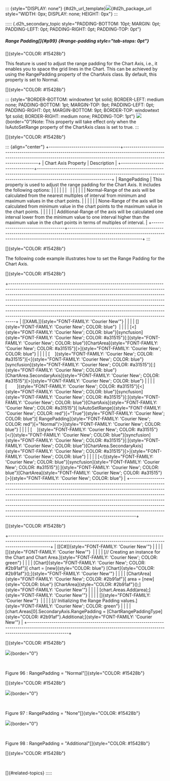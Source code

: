 ::: {style="DISPLAY: none"}
[](ms-xhelp:///?Id=d2h_url_template){#d2h_url_template}![](!package_url!){#d2h_package_url style="WIDTH: 0px; DISPLAY: none; HEIGHT: 0px"}
:::

::::: {.d2h_secondary_topic style="PADDING-BOTTOM: 10pt; MARGIN: 0pt; PADDING-LEFT: 0pt; PADDING-RIGHT: 0pt; PADDING-TOP: 0pt"}
##### Range Padding[]{#p99} {#range-padding style="tab-stops: 0pt"}

[]{style="COLOR: #15428b"} 

This feature is used to adjust the range padding for the Chart Axis, i.e., it enables you to space the grid lines in the Chart. This can be achieved by using the RangePadding property of the ChartAxis class. By default, this property is set to Normal.

[]{style="COLOR: #15428b"} 

::: {style="BORDER-BOTTOM: windowtext 1pt solid; BORDER-LEFT: medium none; PADDING-BOTTOM: 1pt; MARGIN-TOP: 9pt; PADDING-LEFT: 0pt; PADDING-RIGHT: 0pt; MARGIN-BOTTOM: 9pt; BORDER-TOP: windowtext 1pt solid; BORDER-RIGHT: medium none; PADDING-TOP: 1pt"}
![](ImagesExt/image77_1.jpg){border="0"}Note: This property will take effect only when the IsAutoSetRange property of the ChartAxis class is set to true.
:::

[]{style="COLOR: #15428b"} 

::: {align="center"}
+-----------------------------------+------------------------------------------------------------------------------------------------------------------------------------------------------------------------------------------------+
| Chart Axis Property               | Description                                                                                                                                                                                    |
+-----------------------------------+------------------------------------------------------------------------------------------------------------------------------------------------------------------------------------------------+
| RangePadding                      | This property is used to adjust the range padding for the Chart Axis. It includes the following options:                                                                                       |
|                                   |                                                                                                                                                                                                |
|                                   |                                                                                                                                                                                                |
|                                   |                                                                                                                                                                                                |
|                                   | Normal-Range of the axis will be calculated from the nearest multiples of interval from minimum and maximum values in the chart points.                                                        |
|                                   |                                                                                                                                                                                                |
|                                   | None-Range of the axis will be calculated from minimum value in the chart points to the maximum value in the chart points.                                                                     |
|                                   |                                                                                                                                                                                                |
|                                   | Additional-Range of the axis will be calculated one interval lower from the minimum value to one interval higher than the maximum value in the chart points in terms of multiples of interval. |
+-----------------------------------+------------------------------------------------------------------------------------------------------------------------------------------------------------------------------------------------+
:::

[]{style="COLOR: #15428b"} 

The following code example illustrates how to set the Range Padding for the Chart Axis.

[]{style="COLOR: #15428b"} 

+---------------------------------------------------------------------------------------------------------------------------------------------------------------------------------------------------------------------------------------------------------------------------------------------------------------------------------------------------------------------------------------------------------------------------------------------------------------------------------------------------------------------------------------------------------------------+
| [\[XAML\]]{style="FONT-FAMILY: 'Courier New'"}                                                                                                                                                                                                                                                                                                                                                                                                                                                                                                                      |
|                                                                                                                                                                                                                                                                                                                                                                                                                                                                                                                                                                     |
| []{style="FONT-FAMILY: 'Courier New'; COLOR: blue"}                                                                                                                                                                                                                                                                                                                                                                                                                                                                                                                 |
|                                                                                                                                                                                                                                                                                                                                                                                                                                                                                                                                                                     |
| [\<]{style="FONT-FAMILY: 'Courier New'; COLOR: blue"}[syncfusion]{style="FONT-FAMILY: 'Courier New'; COLOR: #a31515"}[:]{style="FONT-FAMILY: 'Courier New'; COLOR: blue"}[ChartArea]{style="FONT-FAMILY: 'Courier New'; COLOR: #a31515"}[\>]{style="FONT-FAMILY: 'Courier New'; COLOR: blue"}                                                                                                                                                                                                                                                                       |
|                                                                                                                                                                                                                                                                                                                                                                                                                                                                                                                                                                     |
| [    ]{style="FONT-FAMILY: 'Courier New'; COLOR: #a31515"}[\<]{style="FONT-FAMILY: 'Courier New'; COLOR: blue"}[syncfusion]{style="FONT-FAMILY: 'Courier New'; COLOR: #a31515"}[:]{style="FONT-FAMILY: 'Courier New'; COLOR: blue"}[ChartArea.SecondaryAxis]{style="FONT-FAMILY: 'Courier New'; COLOR: #a31515"}[\>]{style="FONT-FAMILY: 'Courier New'; COLOR: blue"}                                                                                                                                                                                               |
|                                                                                                                                                                                                                                                                                                                                                                                                                                                                                                                                                                     |
| [        ]{style="FONT-FAMILY: 'Courier New'; COLOR: #a31515"}[\<]{style="FONT-FAMILY: 'Courier New'; COLOR: blue"}[syncfusion]{style="FONT-FAMILY: 'Courier New'; COLOR: #a31515"}[:]{style="FONT-FAMILY: 'Courier New'; COLOR: blue"}[ChartAxis]{style="FONT-FAMILY: 'Courier New'; COLOR: #a31515"}[ IsAutoSetRange]{style="FONT-FAMILY: 'Courier New'; COLOR: red"}[=\"True\"]{style="FONT-FAMILY: 'Courier New'; COLOR: blue"}[ RangePadding]{style="FONT-FAMILY: 'Courier New'; COLOR: red"}[=\"Normal\"/\>]{style="FONT-FAMILY: 'Courier New'; COLOR: blue"} |
|                                                                                                                                                                                                                                                                                                                                                                                                                                                                                                                                                                     |
| [    ]{style="FONT-FAMILY: 'Courier New'; COLOR: #a31515"}[\</]{style="FONT-FAMILY: 'Courier New'; COLOR: blue"}[syncfusion]{style="FONT-FAMILY: 'Courier New'; COLOR: #a31515"}[:]{style="FONT-FAMILY: 'Courier New'; COLOR: blue"}[ChartArea.SecondaryAxis]{style="FONT-FAMILY: 'Courier New'; COLOR: #a31515"}[\>]{style="FONT-FAMILY: 'Courier New'; COLOR: blue"}                                                                                                                                                                                              |
|                                                                                                                                                                                                                                                                                                                                                                                                                                                                                                                                                                     |
| [\</]{style="FONT-FAMILY: 'Courier New'; COLOR: blue"}[syncfusion]{style="FONT-FAMILY: 'Courier New'; COLOR: #a31515"}[:]{style="FONT-FAMILY: 'Courier New'; COLOR: blue"}[ChartArea]{style="FONT-FAMILY: 'Courier New'; COLOR: #a31515"}[\>]{style="FONT-FAMILY: 'Courier New'; COLOR: blue"}                                                                                                                                                                                                                                                                      |
+---------------------------------------------------------------------------------------------------------------------------------------------------------------------------------------------------------------------------------------------------------------------------------------------------------------------------------------------------------------------------------------------------------------------------------------------------------------------------------------------------------------------------------------------------------------------+

[]{style="COLOR: #15428b"} 

+--------------------------------------------------------------------------------------------------------------------------------------------------------------------------------+
| [\[C#\]]{style="FONT-FAMILY: 'Courier New'"}                                                                                                                                   |
|                                                                                                                                                                                |
| []{style="FONT-FAMILY: 'Courier New'"}                                                                                                                                         |
|                                                                                                                                                                                |
| [// Creating an instance for the Chart and Chart Area.]{style="FONT-FAMILY: 'Courier New'; COLOR: green"}                                                                      |
|                                                                                                                                                                                |
| [Chart]{style="FONT-FAMILY: 'Courier New'; COLOR: #2b91af"}[ chart = [new]{style="COLOR: blue"} [Chart]{style="COLOR: #2b91af"}();]{style="FONT-FAMILY: 'Courier New'"}        |
|                                                                                                                                                                                |
| [ChartArea]{style="FONT-FAMILY: 'Courier New'; COLOR: #2b91af"}[ area = [new]{style="COLOR: blue"} [ChartArea]{style="COLOR: #2b91af"}();]{style="FONT-FAMILY: 'Courier New'"} |
|                                                                                                                                                                                |
| [chart.Areas.Add(area);]{style="FONT-FAMILY: 'Courier New'"}                                                                                                                   |
|                                                                                                                                                                                |
| []{style="FONT-FAMILY: 'Courier New'"}                                                                                                                                         |
|                                                                                                                                                                                |
| [// Initializing the Range Padding values.]{style="FONT-FAMILY: 'Courier New'; COLOR: green"}                                                                                  |
|                                                                                                                                                                                |
| [chart.Areas\[0\].SecondaryAxis.RangePadding = [ChartRangePaddingType]{style="COLOR: #2b91af"}.Additional;]{style="FONT-FAMILY: 'Courier New'"}                                |
+--------------------------------------------------------------------------------------------------------------------------------------------------------------------------------+

[]{style="COLOR: #15428b"} 

![](ImagesExt/image77_96.png){border="0"}

 

Figure 96 : RangePadding = \"Normal\"[]{style="COLOR: #15428b"}

[]{style="COLOR: #15428b"} 

![](ImagesExt/image77_97.png){border="0"}

 

Figure 97 : RangePadding = \"None\"[]{style="COLOR: #15428b"}

![](ImagesExt/image77_98.png){border="0"}

 

Figure 98 : RangePadding = \"Additional\"[]{style="COLOR: #15428b"}

[]{style="COLOR: #15428b"} 

 

[]{#related-topics}
:::::
